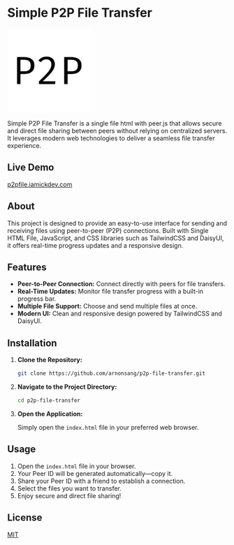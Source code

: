 
# Simple P2P File Transfer

![Logo](android-chrome-192x192.png)

Simple P2P File Transfer is a single file html with peer.js that allows secure and direct file sharing between peers without relying on centralized servers. It leverages modern web technologies to deliver a seamless file transfer experience.


## Live Demo
[p2pfile.iamickdev.com](https://p2pfile.iamickdev.com/)

## About

This project is designed to provide an easy-to-use interface for sending and receiving files using peer-to-peer (P2P) connections. Built with Single HTML File, JavaScript, and CSS libraries such as TailwindCSS and DaisyUI, it offers real-time progress updates and a responsive design.


## Features

- **Peer-to-Peer Connection:** Connect directly with peers for file transfers.
- **Real-Time Updates:** Monitor file transfer progress with a built-in progress bar.
- **Multiple File Support:** Choose and send multiple files at once.
- **Modern UI:** Clean and responsive design powered by TailwindCSS and DaisyUI.

## Installation

1. **Clone the Repository:**

   ```bash
   git clone https://github.com/arnonsang/p2p-file-transfer.git
   ```

2. **Navigate to the Project Directory:**

   ```bash
   cd p2p-file-transfer
   ```

3. **Open the Application:**

   Simply open the `index.html` file in your preferred web browser.

## Usage

1. Open the `index.html` file in your browser.
2. Your Peer ID will be generated automatically—copy it.
3. Share your Peer ID with a friend to establish a connection.
4. Select the files you want to transfer.
5. Enjoy secure and direct file sharing!


## License

[MIT](LICENSE)
